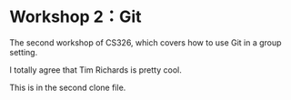 # Workshop 2：Git

The second workshop of CS326, which covers how to use Git in a group setting.

I totally agree that Tim Richards is pretty cool.

This is in the second clone file.
